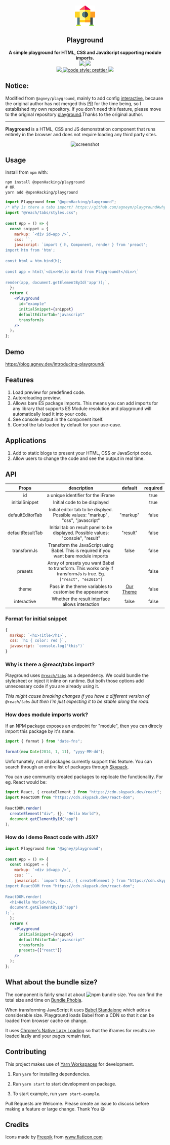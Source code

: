 <p align="center"><img src="./assets/icon.png"></p>
<h2 align="center">Playground</h2>
<p align="center">
<strong>A simple playground for HTML, CSS and JavaScript supporting module imports.</strong>
<br>
<a href="https://www.npmjs.com/package/@agney/playground">
  <img src="https://badge.fury.io/js/%40agney%2Fplayground.svg" />
</a>
<img src="https://img.shields.io/badge/module%20formats-umd%2C%20cjs%2C%20esm-green.svg" />
<br />
<a href="https://github.com/agneym/playground/actions">
  <img src="https://github.com/agneym/playground/workflows/Node%20CI/badge.svg" />
</a>
<a href="https://prettier.io">
  <img alt="code style: prettier" src="https://img.shields.io/badge/code_style-prettier-ff69b4.svg?style=flat-square" />
</a>
<a href="http://makeapullrequest.com">
  <img src="https://img.shields.io/badge/PRs-welcome-brightgreen.svg?style=flat-square" />
</a>
<br>

## Notice:

Modified from `@agney/playground`, mainly to add config [interactive](https://github.com/agneym/playground/issues/38), because the original author has not merged this [PR](https://github.com/agneym/playground/pull/39) for the time being, so I established my own repository. If you don't need this feature, please move to the original repository [playground](https://github.com/agneym/playground).Thanks to the original author.

---

**Playground** is a HTML, CSS and JS demonstration component that runs entirely in the browser and does not require loading any third party sites.

<div align="center">
  <img src="https://user-images.githubusercontent.com/1884712/111428687-108fe380-86b5-11eb-94d1-a861e5c25d36.png" alt="screenshot" />
</div>

## Usage

Install from `npm` with:

```
npm install @openHacking/playground
# OR
yarn add @openHacking/playground
```

```jsx
import Playground from "@openHacking/playground";
/* Why is there a tabs import? https://github.com/agneym/playground#why-is-there-a-reacttabs-import*/
import "@reach/tabs/styles.css";

const App = () => {
  const snippet = {
    markup: `<div id=app />`,
    css: ``,
    javascript: `import { h, Component, render } from 'preact';
import htm from 'htm';

const html = htm.bind(h);

const app = html\`<div>Hello World from Playground!</div>\`

render(app, document.getElementById('app'));`,
  };
  return (
    <Playground
      id="example"
      initialSnippet={snippet}
      defaultEditorTab="javascript"
      transformJs
    />
  );
};
```

## Demo

https://blog.agney.dev/introducing-playground/

## Features

1. Load preview for predefined code.
1. Autoreloading preview.
1. Allows bare ES package imports. This means you can add imports for any library that supports ES Module resolution and playground will automatically load it into your code.
1. See console output in the component itself.
1. Control the tab loaded by default for your use-case.

## Applications

1. Add to static blogs to present your HTML, CSS or JavaScript code.
1. Allow users to change the code and see the output in real time.

## API

|      Props       |                                                   description                                                   |                                           default                                           | required |
| :--------------: | :-------------------------------------------------------------------------------------------------------------: | :-----------------------------------------------------------------------------------------: | :------: |
|        id        |                                       a unique identifier for the iFrame                                        |                                                                                             |   true   |
|  initialSnippet  |                                          Initial code to be displayed                                           |                                                                                             |   true   |
| defaultEditorTab |                Initial editor tab to be displyed. Possible values: "markup", "css", "javascript"                |                                          "markup"                                           |  false   |
| defaultResultTab |                Initial tab on result panel to be displayed. Possible values: "console", "result"                |                                          "result"                                           |  false   |
|   transformJs    |             Transform the JavaScript using Babel. This is required if you want bare module imports              |                                            false                                            |  false   |
|     presets      | Array of presets you want Babel to transform. This works only if transformJs is true. Eg. `["react", "es2015"]` |                                                                                             |  false   |
|      theme       |                             Pass in the theme variables to customise the appearance                             | [Our Theme](https://github.com/agneym/playground/blob/master/playground/src/utils/theme.ts) |  false   |
|   interactive    |                                 Whether the result interface allows interaction                                 |                                            false                                            |  false   |

### Format for initial snippet

```js
{
  markup: `<h1>Title</h1>`,
  css: `h1 { color: red }`,
  javascript: `console.log("this")`
}
```

### Why is there a @react/tabs import?

Playground uses [`@reach/tabs`](https://reach.tech/tabs/) as a dependency. We could bundle the stylesheet or inject it inline on runtime. But both those options add unnecessary code if you are already using it.

_This might cause breaking changes if you have a different version of `@reach/tabs` but then I'm just expecting it to be stable along the road._

### How does module imports work?

If an NPM package exposes an endpoint for "module", then you can direcly import this package by it's name.

```js
import { format } from "date-fns";

format(new Date(2014, 1, 11), "yyyy-MM-dd");
```

Unfortunately, not all packages currently support this feature. You can search through an entire list of packages through [Skypack](https://www.skypack.dev/).

You can use community created packages to replicate the functionality. For eg. React would be:

```js
import React, { createElement } from "https://cdn.skypack.dev/react";
import ReactDOM from "https://cdn.skypack.dev/react-dom";

ReactDOM.render(
  createElement("div", {}, "Hello World"),
  document.getElementById("app")
);
```

### How do I demo React code with JSX?

```jsx
import Playground from "@agney/playground";

const App = () => {
  const snippet = {
    markup: `<div id=app />`,
    css: ``,
    javascript: `import React, { createElement } from "https://cdn.skypack.dev/react";
import ReactDOM from "https://cdn.skypack.dev/react-dom";

ReactDOM.render(
  <h1>Hello World</h1>,
  document.getElementById("app")
);`,
  };
  return (
    <Playground
      initialSnippet={snippet}
      defaultEditorTab="javascript"
      transformJs
      presets={["react"]}
    />
  );
};
```

## What about the bundle size?

The component is fairly small at about ![npm bundle size](https://img.shields.io/bundlephobia/minzip/@agney/playground). You can find the total size and time on [Bundle Phobia](https://bundlephobia.com/result?p=@agney/playground).

When transforming JavaScript it uses [Babel Standalone](https://babeljs.io/docs/en/babel-standalone) which adds a considerable size. Playground loads Babel from a CDN so that it can be loaded from browser cache on change.

It uses [Chrome's Native Lazy Loading](https://web.dev/native-lazy-loading/) so that the iframes for results are loaded lazily and your pages remain fast.

## Contributing

This project makes use of [Yarn Workspaces](https://yarnpkg.com/lang/en/docs/workspaces/) for development.

1. Run `yarn` for installing dependencies.

2. Run `yarn start` to start development on package.

3. To start example, run `yarn start-example`.

Pull Requests are Welcome. Please create an issue to discuss before making a feature or large change. Thank You :smile:

## Credits

<div>Icons made by <a href="https://www.flaticon.com/authors/freepik" title="Freepik">Freepik</a> from <a href="https://www.flaticon.com/" title="Flaticon">www.flaticon.com</a></div>
